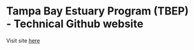 # Tampa Bay Estuary Program (TBEP) - Technical Github website

Visit site [here](https://tbep-tech.github.io/)